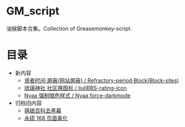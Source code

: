 # GM_script
油猴脚本合集。Collection of Greasemonkey-script.

# 目录
- 新内容
	- [贤者时间·屏蔽(网站屏蔽) / Refractory-period·Block(Block-sites)](https://github.com/liulipack/GM_script/tree/master/Block%20sites)
	- [琉璃神社 社区换图标 / liuliBBS-rating-icon](https://github.com/liulipack/GM_script/tree/master/liuliBBS-rating-icon)
	- [Nyaa 强制暗色样式 / Nyaa force-darkmode](https://github.com/liulipack/GM_script/tree/master/Nyaa%20force-darkmode)
- 归档旧内容
	- [萌娘百科去黑幕](https://github.com/liulipack/GM_script/tree/master/archive/moegirl-Remove-shady)
	- [永硕 168 页面美化](https://github.com/liulipack/GM_script/tree/master/archive/prettify-ys168)
